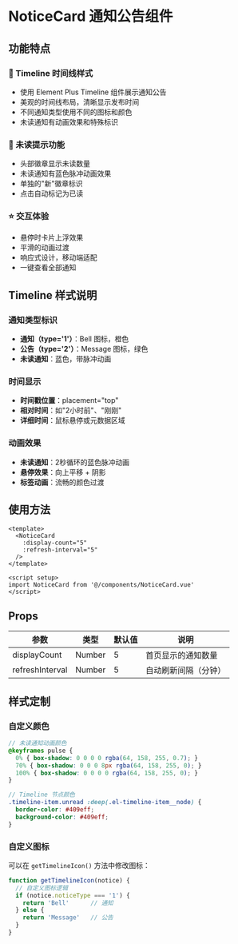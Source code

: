 # NoticeCard 通知公告组件

## 功能特点

### 🎨 Timeline 时间线样式
- 使用 Element Plus Timeline 组件展示通知公告
- 美观的时间线布局，清晰显示发布时间
- 不同通知类型使用不同的图标和颜色
- 未读通知有动画效果和特殊标识

### 🔔 未读提示功能
- 头部徽章显示未读数量
- 未读通知有蓝色脉冲动画效果
- 单独的"新"徽章标识
- 点击自动标记为已读

### ⭐ 交互体验
- 悬停时卡片上浮效果
- 平滑的动画过渡
- 响应式设计，移动端适配
- 一键查看全部通知

## Timeline 样式说明

### 通知类型标识
- **通知（type='1'）**：Bell 图标，橙色
- **公告（type='2'）**：Message 图标，绿色
- **未读通知**：蓝色，带脉冲动画

### 时间显示
- **时间戳位置**：placement="top"
- **相对时间**：如"2小时前"、"刚刚"
- **详细时间**：鼠标悬停或元数据区域

### 动画效果
- **未读通知**：2秒循环的蓝色脉冲动画
- **悬停效果**：向上平移 + 阴影
- **标签动画**：流畅的颜色过渡

## 使用方法

```vue
<template>
  <NoticeCard 
    :display-count="5" 
    :refresh-interval="5" 
  />
</template>

<script setup>
import NoticeCard from '@/components/NoticeCard.vue'
</script>
```

## Props

| 参数 | 类型 | 默认值 | 说明 |
|------|------|--------|------|
| displayCount | Number | 5 | 首页显示的通知数量 |
| refreshInterval | Number | 5 | 自动刷新间隔（分钟） |

## 样式定制

### 自定义颜色
```scss
// 未读通知动画颜色
@keyframes pulse {
  0% { box-shadow: 0 0 0 0 rgba(64, 158, 255, 0.7); }
  70% { box-shadow: 0 0 0 8px rgba(64, 158, 255, 0); }
  100% { box-shadow: 0 0 0 0 rgba(64, 158, 255, 0); }
}

// Timeline 节点颜色
.timeline-item.unread :deep(.el-timeline-item__node) {
  border-color: #409eff;
  background-color: #409eff;
}
```

### 自定义图标
可以在 `getTimelineIcon()` 方法中修改图标：

```javascript
function getTimelineIcon(notice) {
  // 自定义图标逻辑
  if (notice.noticeType === '1') {
    return 'Bell'      // 通知
  } else {
    return 'Message'   // 公告
  }
}
```
